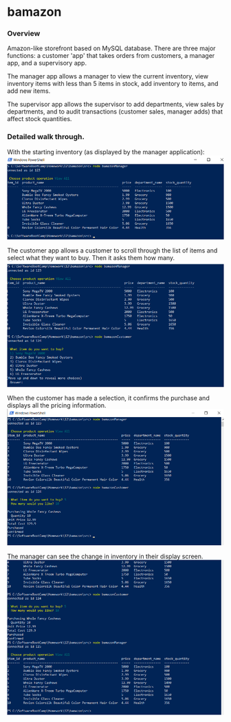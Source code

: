 # bamazon

### Overview
Amazon-like storefront based on MySQL database.  There are three major functions: a customer 'app' that takes orders from customers, a manager app, and a supervisory app.

The manager app allows a manager to view the current inventory, view inventory items with less than 5 items in stock, add inventory to items, and add new items.

The supervisor app allows the supervisor to add departments, view sales by departments, and to audit transactions (customer sales, manager adds) that affect stock quantities.

### Detailed walk through.

With the starting inventory (as displayed by the manager application):
![1](./images/1.png)

The customer app allows a customer to scroll through the list of items and select what they want to buy.  Then it asks them how many.
![2](images/2.png)

When the customer has made a selection, it confirms the purchase and displays all the pricing information.
![3](images/3.png)

The manager can see the change in inventory in their display screen.
![4](images/4.png)
